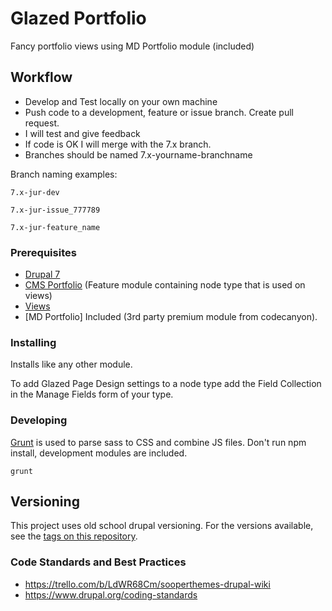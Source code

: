 # Glazed Portfolio

Fancy portfolio views using MD Portfolio module (included)

## Workflow

* Develop and Test locally on your own machine
* Push  code to a development, feature or issue branch. Create pull request.
* I will test and give feedback
* If code is OK I will merge with the 7.x branch.
* Branches should be named 7.x-yourname-branchname

Branch naming examples:
```
7.x-jur-dev
```
```
7.x-jur-issue_777789
```
```
7.x-jur-feature_name
```


### Prerequisites

* [Drupal 7](https://www.drupal.org/project/drupal)
* [CMS Portfolio](https://www.drupal.org/project/cms_portfolio) (Feature module containing node type that is used on views)
* [Views](https://www.drupal.org/project/views)
* [MD Portfolio] Included (3rd party premium module from codecanyon).

### Installing

Installs like any other module.

To add Glazed Page Design settings to a node type add the Field Collection in the Manage Fields form of your type.

### Developing

[Grunt](http://gruntjs.com/) is used to parse sass to CSS and combine JS files. Don't run npm install, development modules are included.

```
grunt
```

## Versioning

This project uses old school drupal versioning. For the versions available, see the [tags on this repository](https://github.com/jjroelofs/glazed/tags).

### Code Standards and Best Practices

* https://trello.com/b/LdWR68Cm/sooperthemes-drupal-wiki
* https://www.drupal.org/coding-standards
